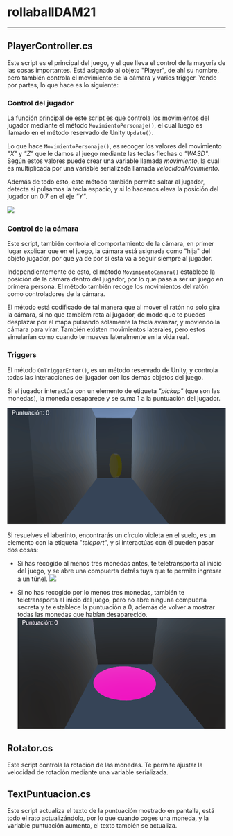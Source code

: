 # rollaballDAM21

---

## PlayerController.cs

Este script es el principal del juego, y el que lleva el control de 
la mayoría de las cosas importantes. 
Está asignado al objeto "Player", de ahí su nombre, pero también controla 
el movimiento de la cámara y varios trigger. Yendo por partes, lo que hace 
es lo siguiente:

### Control del jugador

La función principal de este script es que controla los movimientos del 
jugador mediante el método ``MovimientoPersonaje()``, el cual luego es llamado
en el método reservado de Unity ``Update()``.

Lo que hace ``MovimientoPersonaje()``, es recoger los valores del movimiento
_"X"_ y _"Z"_ que le damos al juego mediante las teclas flechas o _"WASD"_. Según
estos valores puede crear una variable llamada *movimiento*, la cual es multiplicada 
por una variable serializada llamada *velocidadMovimiento*.

Además de todo esto, este método también permite saltar al jugador, detecta si
pulsamos la tecla espacio, y si lo hacemos eleva la posición del jugador un 0.7 en el 
eje _"Y"_.

![](.\gif\Animation1.gif)

### Control de la cámara

Este script, también controla el comportamiento de la cámara, en primer lugar explicar
que en el juego, la cámara está asignada como "hija" del objeto jugador, por que ya
de por sí esta va a seguir siempre al jugador.

Independientemente de esto, el método ``MovimientoCamara()`` establece la posición de la 
cámara dentro del jugador, por lo que pasa a ser un juego en primera persona. El método también
recoge los movimientos del ratón como controladores de la cámara.

El método está codificado de tal manera que al mover el ratón no solo gira la cámara, si no que
tambiém rota al jugador, de modo que te puedes desplazar por el mapa pulsando sólamente la 
tecla avanzar, y moviendo la cámara para virar. También existen movimientos laterales, pero estos 
simularían como cuando te mueves lateralmente en la vida real.

### Triggers

El método ``OnTriggerEnter()``, es un método reservado de Unity, y controla todas las interacciones
del jugador con los demás objetos del juego.

Si el jugador interactúa con un elemento de etiqueta _"pickup"_ (que son las monedas), la moneda 
desaparece y se suma 1 a la puntuación del jugador.

![](.\gif\Animation2.gif)

Si resuelves el laberinto, encontrarás un círculo violeta en el suelo, es un elemento con la etiqueta
"_teleport_", y si interactúas con él pueden pasar dos cosas:

  * Si has recogido al menos tres monedas antes, te teletransporta al inicio del juego, y se abre una
compuerta detrás tuya que te permite ingresar a un túnel.
![](.\gif\Animation4.gif)

  * Si no has recogido por lo menos tres monedas, también te teletransporta al inicio del juego, pero 
no abre ninguna compuerta secreta y te establece la puntuación a 0, además de volver a mostrar todas las 
monedas que habían desaparecido.
![](.\gif\Animation3.gif)


## Rotator.cs

Este script controla la rotación de las monedas. Te permite ajustar la velocidad de rotación mediante una 
variable serializada.


## TextPuntuacion.cs

Este script actualiza el texto de la puntuación mostrado en pantalla, está todo el rato actualizándolo, por 
lo que cuando coges una moneda, y la variable puntuación aumenta, el texto también se actualiza.